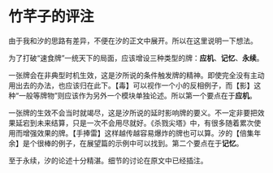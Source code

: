 # 竹芊子的评注

由于我和汐的思路有差异，不便在汐的正文中展开。所以在这里说明一下想法。

为了打破“速食牌”一统天下的局面，应该增设三种类型的牌：**应机**、**记忆**、**永续**。

一张牌会在非典型时机生效，这是汐所说的条件触发牌的精神。即使完全没有主动用出去的办法，也应该归在此下。【毒】可以视作一个小的反相例子，而【影】这种“一般等牌物”则应该作为另外一个模块单独论述。所以第一个要点在于**应机**。

一张牌的生效不会当时就竭尽，这是汐所说的延时影响牌的要义。不一定非要把效果延宕到未来结算，只是一次不会用尽就好。《杀戮尖塔》中，有很多随着累次使用而增强效果的牌。【手捧雷】这样越传越容易爆炸的牌也可以算。汐的【倍集年余】是个很棒的例子，在展望篇的示例中可以找到。第二个要点在于**记忆**。

至于永续，汐的论述十分精湛。细节的讨论在原文中已经插注。

